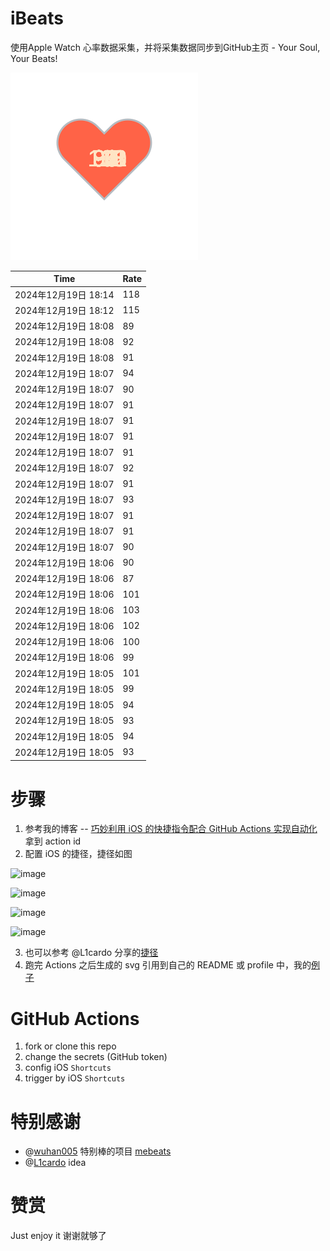 # iBeats
使用Apple Watch 心率数据采集，并将采集数据同步到GitHub主页 - Your Soul, Your Beats!

![](./files/heart.svg)

<!--START_SECTION:my_heart_rate-->
| Time | Rate | 
 | ---- | ---- | 
| 2024年12月19日 18:14 | 118 |
| 2024年12月19日 18:12 | 115 |
| 2024年12月19日 18:08 | 89 |
| 2024年12月19日 18:08 | 92 |
| 2024年12月19日 18:08 | 91 |
| 2024年12月19日 18:07 | 94 |
| 2024年12月19日 18:07 | 90 |
| 2024年12月19日 18:07 | 91 |
| 2024年12月19日 18:07 | 91 |
| 2024年12月19日 18:07 | 91 |
| 2024年12月19日 18:07 | 91 |
| 2024年12月19日 18:07 | 92 |
| 2024年12月19日 18:07 | 91 |
| 2024年12月19日 18:07 | 93 |
| 2024年12月19日 18:07 | 91 |
| 2024年12月19日 18:07 | 91 |
| 2024年12月19日 18:07 | 90 |
| 2024年12月19日 18:06 | 90 |
| 2024年12月19日 18:06 | 87 |
| 2024年12月19日 18:06 | 101 |
| 2024年12月19日 18:06 | 103 |
| 2024年12月19日 18:06 | 102 |
| 2024年12月19日 18:06 | 100 |
| 2024年12月19日 18:06 | 99 |
| 2024年12月19日 18:05 | 101 |
| 2024年12月19日 18:05 | 99 |
| 2024年12月19日 18:05 | 94 |
| 2024年12月19日 18:05 | 93 |
| 2024年12月19日 18:05 | 94 |
| 2024年12月19日 18:05 | 93 |

<!--END_SECTION:my_heart_rate-->

# 步骤
1. 参考我的博客 -- [巧妙利用 iOS 的快捷指令配合 GitHub Actions 实现自动化](https://github.com/yihong0618/gitblog/issues/198) 拿到 action id
2. 配置 iOS 的捷径，捷径如图

![image](https://user-images.githubusercontent.com/15976103/122154218-0db0b480-ce97-11eb-93bb-5aec07c558dc.png)

![image](https://user-images.githubusercontent.com/15976103/122154236-186b4980-ce97-11eb-8e4b-70551a0391ae.png)

![image](https://user-images.githubusercontent.com/15976103/122154268-2d47dd00-ce97-11eb-902e-3acf292265a9.png)

![image](https://user-images.githubusercontent.com/15976103/122174055-fa144680-ceb4-11eb-9be2-3eb83cd516f7.png)

3. 也可以参考 @L1cardo 分享的[捷径](https://www.icloud.com/shortcuts/6ab6047b459c41ad822ad6b94b1c03d4)
4. 跑完 Actions 之后生成的 svg 引用到自己的 README 或 profile 中，我的[例子](https://github.com/yihong0618) 

# GitHub Actions

1. fork or clone this repo
2. change the secrets (GitHub token)
3. config iOS `Shortcuts` 
4. trigger by iOS `Shortcuts`

# 特别感谢
- @[wuhan005](https://github.com/wuhan005) 特别棒的项目 [mebeats](https://github.com/wuhan005/mebeats)
- @[L1cardo](https://github.com/L1cardo) idea

# 赞赏
Just enjoy it
谢谢就够了
